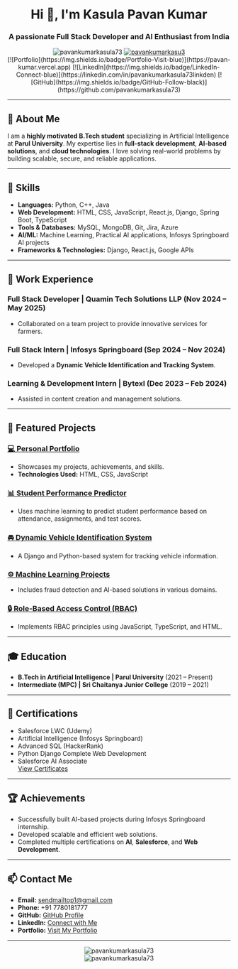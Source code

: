 <h1 align="center">Hi 👋, I'm Kasula Pavan Kumar</h1>
<h3 align="center">A passionate Full Stack Developer and AI Enthusiast from India</h3>

<p align="center">
  <img src="https://komarev.com/ghpvc/?username=pavankumarkasula73&label=Profile%20views&color=0e75b6&style=flat" alt="pavankumarkasula73" />
  <a href="https://twitter.com/pavankumarkasu3" target="blank">
    <img src="https://img.shields.io/twitter/follow/pavankumarkasu3?logo=twitter&style=for-the-badge" alt="pavankumarkasu3" />
  </a>
  <br>
  [![Portfolio](https://img.shields.io/badge/Portfolio-Visit-blue)](https://pavan-kumar.vercel.app)
  [![LinkedIn](https://img.shields.io/badge/LinkedIn-Connect-blue)](https://linkedin.com/in/pavankumarkasula73linkden)
  [![GitHub](https://img.shields.io/badge/GitHub-Follow-black)](https://github.com/pavankumarkasula73)
</p>

---

## 🌟 About Me
I am a **highly motivated B.Tech student** specializing in Artificial Intelligence at **Parul University**. My expertise lies in **full-stack development**, **AI-based solutions**, and **cloud technologies**. I love solving real-world problems by building scalable, secure, and reliable applications.

---

## 🚀 Skills
- **Languages:** Python, C++, Java
- **Web Development:** HTML, CSS, JavaScript, React.js, Django, Spring Boot, TypeScript
- **Tools & Databases:** MySQL, MongoDB, Git, Jira, Azure
- **AI/ML:** Machine Learning, Practical AI applications, Infosys Springboard AI projects
- **Frameworks & Technologies:** Django, React.js, Google APIs

---

## 💼 Work Experience
### **Full Stack Developer | Quamin Tech Solutions LLP** (Nov 2024 – May 2025)
- Collaborated on a team project to provide innovative services for farmers.

### **Full Stack Intern | Infosys Springboard** (Sep 2024 – Nov 2024)
- Developed a **Dynamic Vehicle Identification and Tracking System**.

### **Learning & Development Intern | Bytexl** (Dec 2023 – Feb 2024)
- Assisted in content creation and management solutions.

---

## 🌟 Featured Projects
### [💻 Personal Portfolio](https://pavan-kumar.vercel.app)
- Showcases my projects, achievements, and skills.
- **Technologies Used:** HTML, CSS, JavaScript

### [📊 Student Performance Predictor](https://github.com/pavankumarkasula73/Student-Performance-Predictor)
- Uses machine learning to predict student performance based on attendance, assignments, and test scores.

### [🚘 Dynamic Vehicle Identification System](https://github.com/pavankumarkasula73/Dynamic-Vehicle-Identification-and-Tracker)
- A Django and Python-based system for tracking vehicle information.

### [⚙️ Machine Learning Projects](https://github.com/pavankumarkasula73/MachineLearning-Projects)
- Includes fraud detection and AI-based solutions in various domains.

### [🔒 Role-Based Access Control (RBAC)](https://role-based-access-control-rbac-ui-kasula-pavan-kumar.vercel.app/)
- Implements RBAC principles using JavaScript, TypeScript, and HTML.

---

## 🎓 Education
- **B.Tech in Artificial Intelligence | Parul University** (2021 – Present)  
- **Intermediate (MPC) | Sri Chaitanya Junior College** (2019 – 2021)

---

## 📜 Certifications
- Salesforce LWC (Udemy)
- Artificial Intelligence (Infosys Springboard)
- Advanced SQL (HackerRank)
- Python Django Complete Web Development
- Salesforce AI Associate  
  [View Certificates](https://drive.google.com/file/d/1FFVK5nuJVSpeuQo4PdAN8_cXX7kl1fZT/view?usp=sharing)

---

## 🏆 Achievements
- Successfully built AI-based projects during Infosys Springboard internship.
- Developed scalable and efficient web solutions.
- Completed multiple certifications on **AI**, **Salesforce**, and **Web Development**.

---

## 📫 Contact Me
- **Email:** [sendmailtop1@gmail.com](mailto:sendmailtop1@gmail.com)
- **Phone:** +91 7780181777
- **GitHub:** [GitHub Profile](https://github.com/pavankumarkasula73)
- **LinkedIn:** [Connect with Me](https://linkedin.com/in/pavankumarkasula73linkden)
- **Portfolio:** [Visit My Portfolio](https://pavan-kumar.vercel.app)

---

<p align="center">
  <img src="https://github-readme-stats.vercel.app/api?username=pavankumarkasula73&show_icons=true&theme=radical" alt="pavankumarkasula73" />
  <br>
  <img src="https://github-readme-streak-stats.herokuapp.com/?user=pavankumarkasula73&theme=radical" alt="pavankumarkasula73" />
</p>

